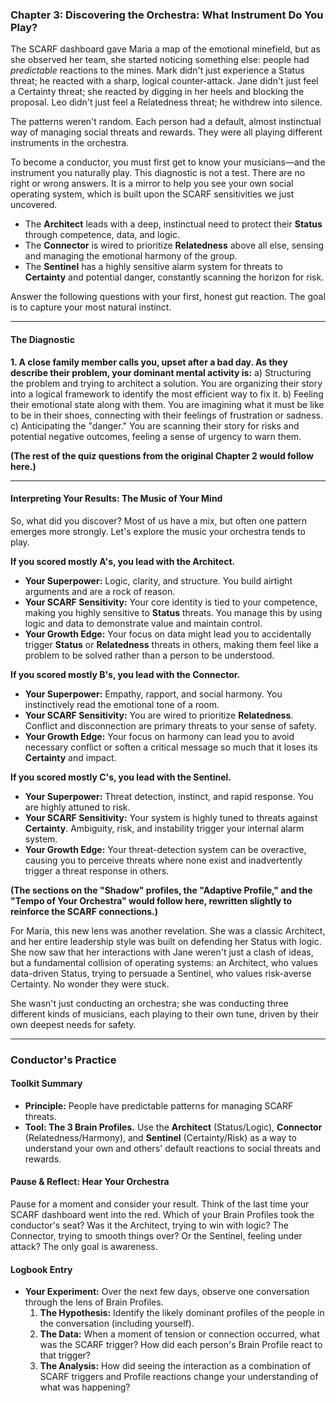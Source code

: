 
### **Chapter 3: Discovering the Orchestra: What Instrument Do You Play?**

The SCARF dashboard gave Maria a map of the emotional minefield, but as she observed her team, she started noticing something else: people had *predictable* reactions to the mines. Mark didn't just experience a Status threat; he reacted with a sharp, logical counter-attack. Jane didn't just feel a Certainty threat; she reacted by digging in her heels and blocking the proposal. Leo didn't just feel a Relatedness threat; he withdrew into silence.

The patterns weren't random. Each person had a default, almost instinctual way of managing social threats and rewards. They were all playing different instruments in the orchestra.

To become a conductor, you must first get to know your musicians—and the instrument you naturally play. This diagnostic is not a test. There are no right or wrong answers. It is a mirror to help you see your own social operating system, which is built upon the SCARF sensitivities we just uncovered.

*   The **Architect** leads with a deep, instinctual need to protect their **Status** through competence, data, and logic.
*   The **Connector** is wired to prioritize **Relatedness** above all else, sensing and managing the emotional harmony of the group.
*   The **Sentinel** has a highly sensitive alarm system for threats to **Certainty** and potential danger, constantly scanning the horizon for risk.

Answer the following questions with your first, honest gut reaction. The goal is to capture your most natural instinct.

---
#### **The Diagnostic**

**1. A close family member calls you, upset after a bad day. As they describe their problem, your dominant mental activity is:**
   a) Structuring the problem and trying to architect a solution. You are organizing their story into a logical framework to identify the most efficient way to fix it.
   b) Feeling their emotional state along with them. You are imagining what it must be like to be in their shoes, connecting with their feelings of frustration or sadness.
   c) Anticipating the "danger." You are scanning their story for risks and potential negative outcomes, feeling a sense of urgency to warn them.

**(The rest of the quiz questions from the original Chapter 2 would follow here.)**

---
#### **Interpreting Your Results: The Music of Your Mind**

So, what did you discover? Most of us have a mix, but often one pattern emerges more strongly. Let's explore the music your orchestra tends to play.

**If you scored mostly A's, you lead with the Architect.**
*   **Your Superpower:** Logic, clarity, and structure. You build airtight arguments and are a rock of reason.
*   **Your SCARF Sensitivity:** Your core identity is tied to your competence, making you highly sensitive to **Status** threats. You manage this by using logic and data to demonstrate value and maintain control.
*   **Your Growth Edge:** Your focus on data might lead you to accidentally trigger **Status** or **Relatedness** threats in others, making them feel like a problem to be solved rather than a person to be understood.

**If you scored mostly B's, you lead with the Connector.**
*   **Your Superpower:** Empathy, rapport, and social harmony. You instinctively read the emotional tone of a room.
*   **Your SCARF Sensitivity:** You are wired to prioritize **Relatedness**. Conflict and disconnection are primary threats to your sense of safety.
*   **Your Growth Edge:** Your focus on harmony can lead you to avoid necessary conflict or soften a critical message so much that it loses its **Certainty** and impact.

**If you scored mostly C's, you lead with the Sentinel.**
*   **Your Superpower:** Threat detection, instinct, and rapid response. You are highly attuned to risk.
*   **Your SCARF Sensitivity:** Your system is highly tuned to threats against **Certainty**. Ambiguity, risk, and instability trigger your internal alarm system.
*   **Your Growth Edge:** Your threat-detection system can be overactive, causing you to perceive threats where none exist and inadvertently trigger a threat response in others.

**(The sections on the "Shadow" profiles, the "Adaptive Profile," and the "Tempo of Your Orchestra" would follow here, rewritten slightly to reinforce the SCARF connections.)**

For Maria, this new lens was another revelation. She was a classic Architect, and her entire leadership style was built on defending her Status with logic. She now saw that her interactions with Jane weren't just a clash of ideas, but a fundamental collision of operating systems: an Architect, who values data-driven Status, trying to persuade a Sentinel, who values risk-averse Certainty. No wonder they were stuck.

She wasn't just conducting an orchestra; she was conducting three different kinds of musicians, each playing to their own tune, driven by their own deepest needs for safety.

---
### **Conductor's Practice**

#### **Toolkit Summary**
*   **Principle:** People have predictable patterns for managing SCARF threats.
*   **Tool: The 3 Brain Profiles.** Use the **Architect** (Status/Logic), **Connector** (Relatedness/Harmony), and **Sentinel** (Certainty/Risk) as a way to understand your own and others' default reactions to social threats and rewards.

#### **Pause & Reflect: Hear Your Orchestra**
Pause for a moment and consider your result. Think of the last time your SCARF dashboard went into the red. Which of your Brain Profiles took the conductor's seat? Was it the Architect, trying to win with logic? The Connector, trying to smooth things over? Or the Sentinel, feeling under attack? The only goal is awareness.

#### **Logbook Entry**
*   **Your Experiment:** Over the next few days, observe one conversation through the lens of Brain Profiles.
    1.  **The Hypothesis:** Identify the likely dominant profiles of the people in the conversation (including yourself).
    2.  **The Data:** When a moment of tension or connection occurred, what was the SCARF trigger? How did each person's Brain Profile react to that trigger?
    3.  **The Analysis:** How did seeing the interaction as a combination of SCARF triggers and Profile reactions change your understanding of what was happening?